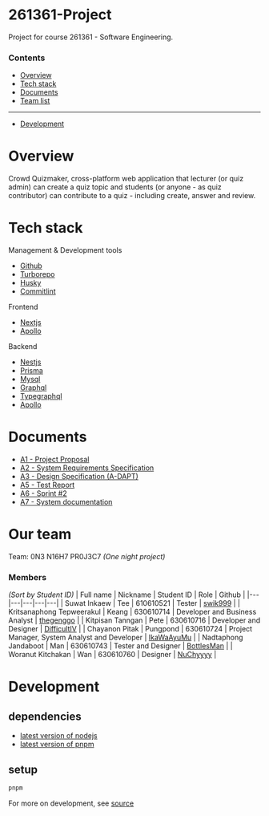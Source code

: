 # 261361-Project

Project for course 261361 - Software Engineering.

### Contents

- [Overview](#overview)
- [Tech stack](#tech-stack)
- [Documents](#documents)
- [Team list](#our-team)

---

- [Development](#development)

# Overview

Crowd Quizmaker, cross-platform web application that lecturer (or quiz admin) can create a quiz topic and students (or anyone - as quiz contributor) can contribute to a quiz - including create, answer and review.

# Tech stack

Management & Development tools

- [Github](https://www.github.com)
- [Turborepo](https://turborepo.com/)
- [Husky](https://typicode.github.io/husky/#/)
- [Commitlint](https://commitlint.js.org/#/)

Frontend

- [Nextjs](https://nextjs.org/)
- [Apollo](https://www.apollographql.com/)

Backend

- [Nestjs](https://nestjs.com/)
- [Prisma](https://www.prisma.io/)
- [Mysql](https://www.mysql.com/)
- [Graphql](https://graphql.org/)
- [Typegraphql](https://typegraphql.com/)
- [Apollo](https://www.apollographql.com/)

# Documents

- [A1 - Project Proposal](./documents/A1/A1.pdf)
- [A2 - System Requirements Specification](./documents/A2/A2.pdf)
- [A3 - Design Specification (A-DAPT)](./documents/A3/A3.pdf)
- [A5 - Test Report](./documents/A5/A5.pdf)
- [A6 - Sprint #2](./documents/A6/A6.pdf)
- [A7 - System documentation](./documents/A7/A7.pdf)

# Our team

Team: 0N3 N16H7 PR0J3C7 _(One night project)_

### Members

_(Sort by Student ID)_
| Full name | Nickname | Student ID | Role | Github |
|---|---|---|---|---|
| Suwat Inkaew | Tee | 610610521 | Tester | [swik999](https://github.com/swik999/) |
| Kritsanaphong Tepweerakul | Keang | 630610714 | Developer and Business Analyst | [thegenggo](https://github.com/thegenggo/) |
| Kitpisan Tanngan | Pete | 630610716 | Developer and Designer | [DifficultIV](https://github.com/DifficultIV) |
| Chayanon Pitak | Pungpond | 630610724 | Project Manager, System Analyst and Developer | [IkaWaAyuMu](https://github.com/IkaWaAyuMu) |
| Nadtaphong Jandaboot | Man | 630610743 | Tester and Designer | [BottlesMan](https://github.com/BottlesMan) |
| Woranut Kitchakan | Wan | 630610760 | Designer | [NuChyyyy](https://github.com/NuChyyyy) |

# Development

## dependencies

- [latest version of nodejs](https://nodejs.org/en/)
- [latest version of pnpm](https://pnpm.io/)

## setup

```bash
pnpm
```

For more on development, see [source](./source/)
